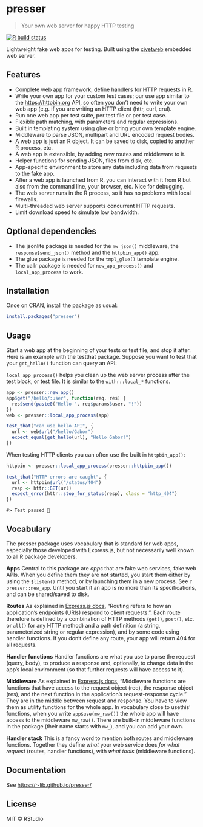 
<!-- README.md is generated from README.Rmd. Please edit that file -->

# presser

> Your own web server for happy HTTP testing

<!-- badges: start -->

[![R build
status](https://github.com/gaborcsardi/pressr/workflows/R-CMD-check/badge.svg)](https://github.com/gaborcsardi/pressr/actions)

<!-- badges: end -->

Lightweight fake web apps for testing. Built using the
[civetweb](https://github.com/civetweb/civetweb) embedded web server.

## Features

  - Complete web app framework, define handlers for HTTP requests in R.
  - Write your own app for your custom test cases; our use app similar
    to the <https://httpbin.org> API, so often you don’t need to write
    your own web app (e.g. if you are writing an HTTP client (httr,
    curl, crul).
  - Run one web app per test suite, per test file or per test case.
  - Flexible path matching, with parameters and regular expressions.
  - Built in templating system using glue or bring your own template
    engine.
  - Middleware to parse JSON, multipart and URL encoded request bodies.
  - A web app is just an R object. It can be saved to disk, copied to
    another R process, etc.
  - A web app is extensible, by adding new routes and middleware to it.
  - Helper functions for sending JSON, files from disk, etc.
  - App-specific environment to store any data including data from
    requests to the fake app.
  - After a web app is launched from R, you can interact with it from R
    but also from the command line, your browser, etc. Nice for
    debugging.
  - The web server runs in the R process, so it has no problems with
    local firewalls.
  - Multi-threaded web server supports concurrent HTTP requests.
  - Limit download speed to simulate low bandwidth.

## Optional dependencies

  - The jsonlite package is needed for the `mw_json()` middleware, the
    `response$send_json()` method and the `httpbin_app()` app.
  - The glue package is needed for the `tmpl_glue()` template engine.
  - The callr package is needed for `new_app_process()` and
    `local_app_process` to work.

## Installation

Once on CRAN, install the package as usual:

``` r
install.packages("presser")
```

## Usage

Start a web app at the beginning of your tests or test file, and stop it
after. Here is an example with the testthat package. Suppose you want to
test that your `get_hello()` function can query an API:

`local_app_process()` helps you clean up the web server process after
the test block, or test file. It is similar to the `withr::local_*`
functions.

``` r
app <- presser::new_app()
app$get("/hello/:user", function(req, res) {
  res$send(paste0("Hello ", req$params$user, "!"))
})
web <- presser::local_app_process(app)

test_that("can use hello API", {
  url <- web$url("/hello/Gabor")
  expect_equal(get_hello(url), "Hello Gabor!")
})
```

When testing HTTP clients you can often use the built in
`httpbin_app()`:

``` r
httpbin <- presser::local_app_process(presser::httpbin_app())
```

``` r
test_that("HTTP errors are caught", {
  url <- httpbin$url("/status/404")
  resp <- httr::GET(url)
  expect_error(httr::stop_for_status(resp), class = "http_404")
})
```

    #> Test passed 🎉

## Vocabulary

The presser package uses vocabulary that is standard for web apps,
especially those developed with Express.js, but not necessarily well
known to all R package developers.

**Apps** Central to this package are *apps* that are fake web services,
fake web APIs. When you define them they are not started, you start them
either by using the `$listen()` method, or by launching them in a new
process. See `?presser::new_app`. Until you start it an app is no more
than its specifications, and can be shared/saved to disk.

**Routes** As explained in [Express.js
docs](https://expressjs.com/en/guide/routing.html), “Routing refers to
how an application’s endpoints (URIs) respond to client requests.”. Each
route therefore is defined by a combination of HTTP methods (`get()`,
`post()`, etc. or `all()` for any HTTP method) and a path definition (a
string, parameterized string or regular expression), and by some code
using handler functions. If you don’t define any route, your app will
return 404 for all requests.

**Handler functions** Handler functions are what you use to parse the
request (query, body), to produce a response and, optionally, to change
data in the app’s local environment (so that further requests will have
access to it).

**Middleware** As explained in [Express.js
docs](https://expressjs.com/en/guide/writing-middleware.html),
“Middleware functions are functions that have access to the request
object (req), the response object (res), and the next function in the
application’s request-response cycle.” They are in the middle between
request and response. You have to view them as utility functions for the
whole app. In vocabulary close to usethis’ functions, when you write
`app$use(mw_raw())` the whole app will have access to the middleware
`mw_raw()`. There are built-in middleware functions in the package
(their name starts with `mw_`), and you can add your own.

**Handler stack** This is a fancy word to mention both routes and
middleware functions. Together they define *what* your web service does
*for what request* (routes, handler functions), with *what tools*
(middleware functions).

## Documentation

See <https://r-lib.github.io/presser/>

## License

MIT © RStudio
